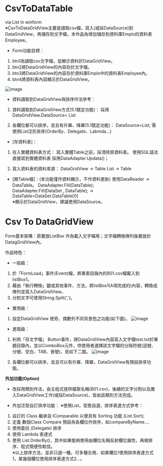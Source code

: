 # CsvToDataTable
via List in winform <br>
※CsvToDataGridView主要是讀取csv檔，寫入(或採DataSource)到DataGridView，再儲存到文字檔，本作品為增加儲存到資料庫Emplo的資料表Employee。

- Form功能目標：
1. btn1為讀取csv文字檔，並顯示資料於DataGridView。
2. btn2將DataGridView的內容存於文字檔。
3. btn3將DataGridView的內容存於資料庫Emplo中的資料表Employee內。
4. btn4將資料表內容顯示於DataGridView。

![image](https://user-images.githubusercontent.com/122083665/235310409-98b65718-6035-4af2-a008-0c3a7e745f17.png)

- 資料讀取到DataGridView與排序作法參考：
1. 資料讀取到DataGridView方式(5.1既定功能)：
採用DataGridView.DataSource= List<T> 

2. 各欄位都可以排序，並且有升冪、降冪(5.1既定功能)：
DataSource=List<T>; 需使用List泛形排序(OrderBy、Delegate、Labmda…)

- [存資料表]：
1. 存入實體資料表方式：
寫入實體Table之前，採清除原資料表。
使用SQL語法直接寫到實體資料表
採用DataAdapter.Updata()；

2. 寫入資料表的資料來源：
DataGridView → Table
List<T> → Table

- [開Table檔]：(本功能僅作資料顯示，不作資料更新)
使用DataReader -> DataTable。
DataAdapter.Fill(DataTable); <br>
DataAdapter.Fill(DataSet , DataTable);  ->  DataTable=DataSet.DataTable[0] <br>
※顯示於DataGridView，建議使用DataSource。


# Csv To DataGridView
Form基本架構：原置放ListBox 作為載入文字檔用；文字檔轉換陣列後置放於DatagGridView內。

作品特色：<br>
- 一般級：
1. 於「FormLoad」事件(Event)檔，將專案目錄內的B01.csv檔載入到listBox1。
2. 藉由「執行轉換」鍵或其他事件、方法，將listBox1(A項完成的)內容，轉換成陣列並寫入DataGridView。
3. 分割文字可使用String.Split(',')。

- 實用級：
1. 設定DataGridView 使奇、偶數列不同背景色之功能(如下圖)。
![image](https://user-images.githubusercontent.com/122083665/235310165-2ff6004e-5d15-4399-8f69-60e812cd9deb.png)

- 進階級：
1. 利用「存文字檔」 Button事件，將DataGridView內容寫入文字檔test.txt於專題目錄內，並以ComboBox元件，供使用者選擇該文字檔的分隔符號(逗號、分號、空白、TAB、冒號)，見如下二圖。
![image](https://user-images.githubusercontent.com/122083665/235310722-e31bd7e2-5e47-4c6b-87a2-4002100e060f.png)

2. 各欄位都可以排序，並且可以有升冪、降冪，DataGridView有預設排序功能。

**外加功能(Option)**
- 改採用類別作法，由主程式提供檔案名稱(B01.csv)，後續的文字分割以及置入DataGridView工作(或採DataSource)，皆由該類別方法完成。

- 外加泛型自訂排序功能：
※使用List<T>，<T>型態自選，排序表達方式參考：
1. 自訂的 Class 繼承自 IComparable 以便具有 Sorting 功能 (List.Sort);
2. 定義 數個Class Compare 預設為各欄位作排序，如compareByName….
3. 使用委託 (Delegate) 排序
4. 使用 Lambda 表達式
5. 使用 List.OrderBy()，其中如果能夠使用由欄位名稱反射欄位屬性，再做排序，程式簡便性較佳。<br>
※以上排序方法，並非只選一種，可多種合用，如某欄位1使用排序表達方式1，某幾個欄位使用排序表達方式2…。
